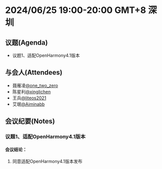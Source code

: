 # 2024/06/25 19:00-20:00 GMT+8  深圳

## 议题(Agenda)
- 议题1、适配OpenHarmony4.1版本

## 与会人(Attendees) 
- 聂雁凌[@one_two_zero](https://gitee.com/one_two_zero)
- 陈星利[@xinglichen](https://gitee.com/xinglichen)
- 王兵[@liteos2021](https://gitee.com/liteos2021)
- 艾珉[@Aiminabb](https://gitee.com/Aiminabb)

## 会议纪要(Notes)
### 议题1、适配OpenHarmony4.1版本
#### 会议结论：
1) 同意适配OpenHarmony4.1版本发布

